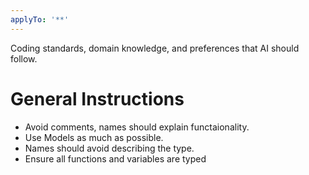 ```yaml
---
applyTo: '**'
---
```

Coding standards, domain knowledge, and preferences that AI should follow.

# General Instructions

- Avoid comments, names should explain functaionality.
- Use Models as much as possible.
- Names should avoid describing the type.
- Ensure all functions and variables are typed
